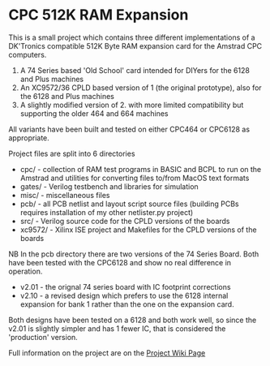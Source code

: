 # CPC 512K RAM Expansion

This is a small project which contains three different implementations of a DK'Tronics compatible 512K Byte RAM expansion card for the Amstrad CPC computers.

  1. A 74 Series based 'Old School' card intended for DIYers for the 6128 and Plus machines
  2. An XC9572/36 CPLD based version of 1 (the original prototype), also for the 6128 and Plus machines
  3. A slightly modified version of 2. with more limited compatibility but supporting the older 464 and 664 machines

All variants have been built and tested on either CPC464 or CPC6128 as appropriate.

Project files are split into 6 directories

  * cpc/ - collection of RAM test programs in BASIC and BCPL to run on the Amstrad and utilities for converting files to/from MacOS text formats
  * gates/ - Verilog testbench and libraries for simulation
  * misc/ - miscellaneous files
  * pcb/ - all PCB netlist and layout script source files (building PCBs requires installation of my other netlister.py project)
  * src/ - Verilog source code for the CPLD versions of the boards
  * xc9572/ - Xilinx ISE project and Makefiles for the CPLD versions of the boards

NB  In the pcb directory there are two versions of the 74 Series Board. Both have been tested with the CPC6128 and show no real difference in operation.

  * v2.01 - the orignal 74 series board with IC footprint corrections
  * v2.10 - a revised design which prefers to use the 6128 internal expansion for bank 1 rather than the one on the expansion card.

Both designs have been tested on a 6128 and both work well, so since the v2.01 is slightly simpler and has 1 fewer IC, that is considered the
'production' version.

Full information on the project are on the [Project Wiki Page](https://github.com/revaldinho/cpc_ram_expansion/wiki/CPC-512K-RAM-Expansion)


